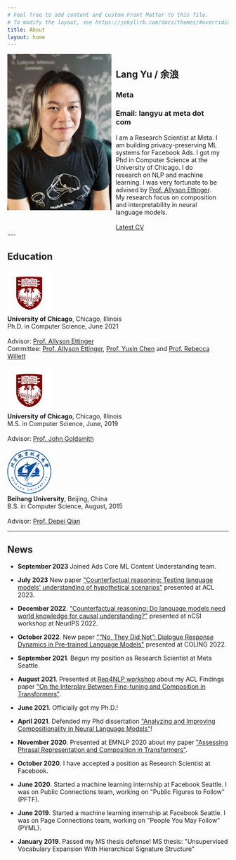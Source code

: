```yaml
---
# Feel free to add content and custom Front Matter to this file.
# To modify the layout, see https://jekyllrb.com/docs/themes/#overriding-theme-defaults
title: About
layout: home
---
```

<style>
    {
        box-sizing: border-box;
    }
    /* Set additional styling options for the columns*/
    .column {
    float: left;
    width: 47%;
    }

    .row:after {
    content: "";
    display: table;
    clear: both;
    }
</style>

<div class="row">
    <div class="column" style="padding-right: 10px">
        <img src="img/profile_pic.jpg" title="Lang" alt="Lang Profile Image">
    </div>
    <div class="column">
        <h2> Lang Yu / 余浪 </h2>
        <h3>Meta </h3>
        <h3> Email: langyu at meta dot com </h3>
        I am a Research Scientist at Meta. I am building privacy-preserving ML systems for Facebook Ads. I got my Phd in Computer Science at the University of Chicago. I do research on NLP and machine learning. I was very fortunate to be advised by <a href="https://aetting.github.io">Prof. Allyson Ettinger</a>. My research focus on composition and interpretability in neural language models.<BR/><BR/>
        <a href="files/cv.pdf">Latest CV</a>
    </div>
</div>
---

## Education
<div class="container-grid">
  <div class="col col-1"><a href="https://www.uchicago.edu"><img alt="Uchicago Logo" src="img/uchicago.jpeg" width=100></a></div>
  <div class="col col-2">
    <b>University of Chicago</b>, Chicago, Illinois<BR/>
    Ph.D. in Computer Science, June 2021 <BR/><BR/>
    Advisor: <a href="https://aetting.github.io">Prof. Allyson Ettinger</a> <BR/>
    Committee: <a href="https://aetting.github.io">Prof. Allyson Ettinger</a>, <a href="https://yuxinchen.org">Prof. Yuxin Chen</a> and <a href="https://voices.uchicago.edu/willett/">Prof. Rebecca Willett</a>
  </div>
</div>
<BR/>
<div class="container-grid">
  <div class="col col-1"><a href="https://www.uchicago.edu"><img alt="Uchicago Logo" src="img/uchicago.jpeg" width=100></a></div>
  <div class="col col-2">
    <b>University of Chicago</b>, Chicago, Illinois<BR/>
    M.S. in Computer Science, June, 2019 <BR/><BR/>
    Advisor: <a href="https://linguistics.uchicago.edu/john-goldsmith">Prof. John Goldsmith</a>
  </div>
</div>
<BR/>
<div class="container-grid">
  <div class="col col-1"><a href="https://www.buaa.edu.cn"><img alt="Beihang Univ Logo" src="img/beihang.png" width=100></a></div>
  <div class="col col-2">
    <b>Beihang University</b>, Beijing, China<BR/>
    B.S. in Computer Science, August, 2015 <BR/><BR/>
    Advisor: <a href="http://scse.buaa.edu.cn/info/1121/2553.htm">Prof. Depei Qian</a>
  </div>
</div>

---

## News

- **September 2023** Joined Ads Core ML Content Understanding team.

- **July 2023** New paper ["Counterfactual reasoning: Testing language models' understanding of hypothetical scenarios"](https://aclanthology.org/2023.acl-short.70.pdf) presented at ACL 2023.

- **December 2022**. ["Counterfactual reasoning: Do language models need world knowledge for causal understanding?"](https://arxiv.org/abs/2212.03278) presented at nCSI workshop at NeurIPS 2022.

- **October 2022**. New paper ["“No, They Did Not”: Dialogue Response Dynamics in Pre-trained Language Models"](https://aclanthology.org/2022.coling-1.72/) presented at COLING 2022.

- **September 2021**. Begun my position as Research Scientist at Meta Seattle.

- **August 2021**. Presented at [Rep4NLP workshop](https://sites.google.com/view/repl4nlp-2021/home) about my ACL Findings paper ["On the Interplay Between Fine-tuning and Composition in Transformers"](https://arxiv.org/pdf/2105.14668.pdf).

- **June 2021**. Officially got my Ph.D.!

- **April 2021**. Defended my Phd dissertation ["Analyzing and Improving Compositionality in Neural Language Models"](https://knowledge.uchicago.edu/record/3009)!

- **November 2020**. Presented at EMNLP 2020 about my paper ["Assessing Phrasal Representation and Composition in Transformers"](https://www.aclweb.org/anthology/2020.emnlp-main.397.pdf).

- **October 2020**. I have accepted a position as Research Scientist at Facebook.

- **June 2020**. Started a machine learning internship at Facebook Seattle. I was on Public Connections team, working on "Public Figures to Follow" (PFTF).

- **June 2019**. Started a machine learning internship at Facebook Seattle. I was on Page Connections team, working on "People You May Follow" (PYML).

- **January 2019**. Passed my MS thesis defense! MS thesis: "Unsupervised Vocabulary Expansion With Hierarchical Signature Structure"
